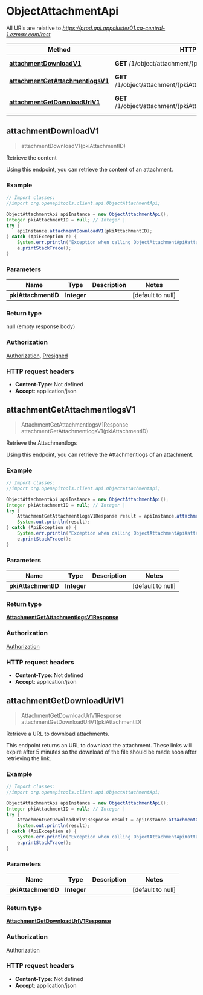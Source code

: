 # ObjectAttachmentApi

All URIs are relative to *https://prod.api.appcluster01.ca-central-1.ezmax.com/rest*

Method | HTTP request | Description
------------- | ------------- | -------------
[**attachmentDownloadV1**](ObjectAttachmentApi.md#attachmentDownloadV1) | **GET** /1/object/attachment/{pkiAttachmentID}/download | Retrieve the content
[**attachmentGetAttachmentlogsV1**](ObjectAttachmentApi.md#attachmentGetAttachmentlogsV1) | **GET** /1/object/attachment/{pkiAttachmentID}/getAttachmentlogs | Retrieve the Attachmentlogs
[**attachmentGetDownloadUrlV1**](ObjectAttachmentApi.md#attachmentGetDownloadUrlV1) | **GET** /1/object/attachment/{pkiAttachmentID}/getDownloadUrl | Retrieve a URL to download attachments.



## attachmentDownloadV1

> attachmentDownloadV1(pkiAttachmentID)

Retrieve the content

Using this endpoint, you can retrieve the content of an attachment.

### Example

```java
// Import classes:
//import org.openapitools.client.api.ObjectAttachmentApi;

ObjectAttachmentApi apiInstance = new ObjectAttachmentApi();
Integer pkiAttachmentID = null; // Integer | 
try {
    apiInstance.attachmentDownloadV1(pkiAttachmentID);
} catch (ApiException e) {
    System.err.println("Exception when calling ObjectAttachmentApi#attachmentDownloadV1");
    e.printStackTrace();
}
```

### Parameters


Name | Type | Description  | Notes
------------- | ------------- | ------------- | -------------
 **pkiAttachmentID** | **Integer**|  | [default to null]

### Return type

null (empty response body)

### Authorization

[Authorization](../README.md#Authorization), [Presigned](../README.md#Presigned)

### HTTP request headers

- **Content-Type**: Not defined
- **Accept**: application/json


## attachmentGetAttachmentlogsV1

> AttachmentGetAttachmentlogsV1Response attachmentGetAttachmentlogsV1(pkiAttachmentID)

Retrieve the Attachmentlogs

Using this endpoint, you can retrieve the Attachmentlogs of an attachment.

### Example

```java
// Import classes:
//import org.openapitools.client.api.ObjectAttachmentApi;

ObjectAttachmentApi apiInstance = new ObjectAttachmentApi();
Integer pkiAttachmentID = null; // Integer | 
try {
    AttachmentGetAttachmentlogsV1Response result = apiInstance.attachmentGetAttachmentlogsV1(pkiAttachmentID);
    System.out.println(result);
} catch (ApiException e) {
    System.err.println("Exception when calling ObjectAttachmentApi#attachmentGetAttachmentlogsV1");
    e.printStackTrace();
}
```

### Parameters


Name | Type | Description  | Notes
------------- | ------------- | ------------- | -------------
 **pkiAttachmentID** | **Integer**|  | [default to null]

### Return type

[**AttachmentGetAttachmentlogsV1Response**](AttachmentGetAttachmentlogsV1Response.md)

### Authorization

[Authorization](../README.md#Authorization)

### HTTP request headers

- **Content-Type**: Not defined
- **Accept**: application/json


## attachmentGetDownloadUrlV1

> AttachmentGetDownloadUrlV1Response attachmentGetDownloadUrlV1(pkiAttachmentID)

Retrieve a URL to download attachments.

This endpoint returns an URL to download the attachment.  These links will expire after 5 minutes so the download of the file should be made soon after retrieving the link.

### Example

```java
// Import classes:
//import org.openapitools.client.api.ObjectAttachmentApi;

ObjectAttachmentApi apiInstance = new ObjectAttachmentApi();
Integer pkiAttachmentID = null; // Integer | 
try {
    AttachmentGetDownloadUrlV1Response result = apiInstance.attachmentGetDownloadUrlV1(pkiAttachmentID);
    System.out.println(result);
} catch (ApiException e) {
    System.err.println("Exception when calling ObjectAttachmentApi#attachmentGetDownloadUrlV1");
    e.printStackTrace();
}
```

### Parameters


Name | Type | Description  | Notes
------------- | ------------- | ------------- | -------------
 **pkiAttachmentID** | **Integer**|  | [default to null]

### Return type

[**AttachmentGetDownloadUrlV1Response**](AttachmentGetDownloadUrlV1Response.md)

### Authorization

[Authorization](../README.md#Authorization)

### HTTP request headers

- **Content-Type**: Not defined
- **Accept**: application/json

